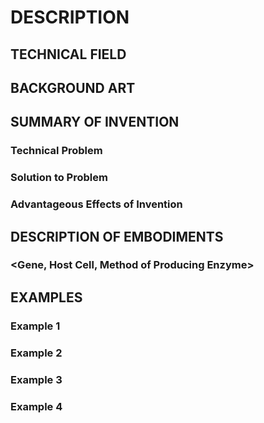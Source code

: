 # DESCRIPTION

## TECHNICAL FIELD

## BACKGROUND ART

## SUMMARY OF INVENTION

### Technical Problem

### Solution to Problem

### Advantageous Effects of Invention

## DESCRIPTION OF EMBODIMENTS

### <Mutant Enzyme of the Present Invention>

### <Gene, Host Cell, Method of Producing Enzyme>

### <Sugar Remodeling>

## EXAMPLES

### Example 1

### Example 2

### Example 3

### Example 4

